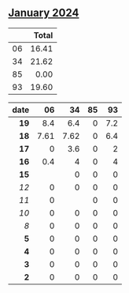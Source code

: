 ## [January 2024](2024-01.csv)

|  | Total |
| --- | ---: |
| 06 | 16.41 |
| 34 | 21.62 |
| 85 | 0.00 |
| 93 | 19.60 |

| date | 06 | 34 | 85 | 93 |
|---:|---:|---:|---:|---:|
| **19** | 8.4 | 6.4 | 0 | 7.2 |
| **18** | 7.61 | 7.62 | 0 | 6.4 |
| **17** | 0 | 3.6 | 0 | 2 |
| **16** | 0.4 | 4 | 0 | 4 |
| **15** |  | 0 | 0 | 0 |
| *12* | 0 | 0 | 0 | 0 |
| *11* | 0 |  | 0 | 0 |
| *10* | 0 | 0 | 0 | 0 |
| *8* | 0 | 0 | 0 | 0 |
| **5** | 0 | 0 | 0 | 0 |
| **4** | 0 | 0 | 0 | 0 |
| **3** | 0 | 0 | 0 | 0 |
| **2** | 0 | 0 | 0 | 0 |

